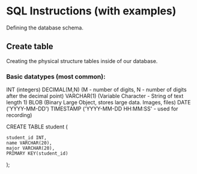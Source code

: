 # SQL Instructions (with examples)

Defining the database schema.

## Create table

Creating the physical structure tables inside of our database.

### Basic datatypes (most common):

INT (integers)
DECIMAL(M,N) (M - number of digits, N - number of digits after the decimal point)
VARCHAR(1) (Variable Character - String of text length 1)
BLOB (Binary Large Object, stores large data. Images, files)
DATE ('YYYY-MM-DD')
TIMESTAMP ('YYYY-MM-DD HH:MM:SS' - used for recording)

CREATE TABLE student (

    student_id INT,
    name VARCHAR(20),
    major VARCHAR(20),
    PRIMARY KEY(student_id)

);

